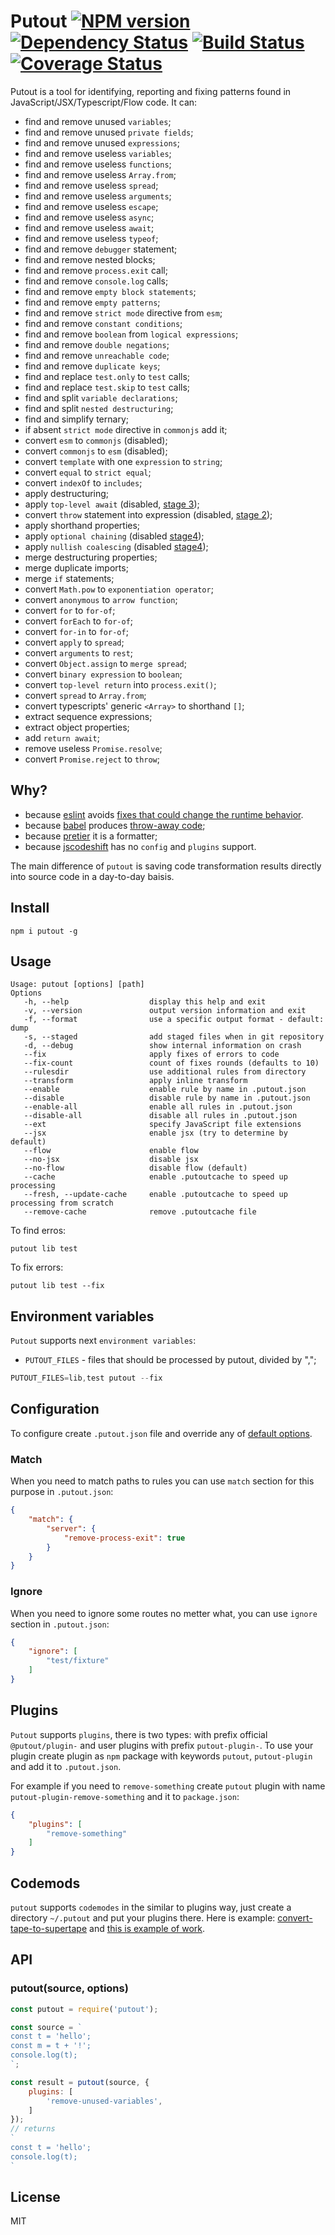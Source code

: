 # Putout [![NPM version][NPMIMGURL]][NPMURL] [![Dependency Status][DependencyStatusIMGURL]][DependencyStatusURL] [![Build Status][BuildStatusIMGURL]][BuildStatusURL] [![Coverage Status][CoverageIMGURL]][CoverageURL]

[NPMIMGURL]:                https://img.shields.io/npm/v/putout.svg?style=flat&longCache=true
[BuildStatusIMGURL]:        https://img.shields.io/travis/coderaiser/putout/master.svg?style=flat&longCache=true
[DependencyStatusIMGURL]:   https://david-dm.org/coderaiser/putout.svg?path=packages/putout
[NPMURL]:                   https://npmjs.org/package/putout "npm"
[BuildStatusURL]:           https://travis-ci.org/coderaiser/putout  "Build Status"
[DependencyStatusURL]:      https://david-dm.org/coderaiser/putout?path=packages/putout "Dependency Status"

[CoverageURL]:              https://coveralls.io/github/coderaiser/putout?branch=master
[CoverageIMGURL]:           https://coveralls.io/repos/coderaiser/putout/badge.svg?branch=master&service=github

Putout is a tool for identifying, reporting and fixing patterns found in JavaScript/JSX/Typescript/Flow code. It can:
- find and remove unused `variables`;
- find and remove unused `private fields`;
- find and remove unused `expressions`;
- find and remove useless `variables`;
- find and remove useless `functions`;
- find and remove useless `Array.from`;
- find and remove useless `spread`;
- find and remove useless `arguments`;
- find and remove useless `escape`;
- find and remove useless `async`;
- find and remove useless `await`;
- find and remove useless `typeof`;
- find and remove `debugger` statement;
- find and remove nested blocks;
- find and remove `process.exit` call;
- find and remove `console.log` calls;
- find and remove `empty block statements`;
- find and remove `empty patterns`;
- find and remove `strict mode` directive from `esm`;
- find and remove `constant conditions`;
- find and remove `boolean` from `logical expressions`;
- find and remove `double negations`;
- find and remove `unreachable code`;
- find and remove `duplicate keys`;
- find and replace `test.only` to `test` calls;
- find and replace `test.skip` to `test` calls;
- find and split `variable declarations`;
- find and split `nested destructuring`;
- find and simplify ternary;
- if absent `strict mode` directive in `commonjs` add it;
- convert `esm` to `commonjs` (disabled);
- convert `commonjs` to `esm` (disabled);
- convert `template` with one `expression` to `string`;
- convert `equal` to `strict equal`;
- convert `indexOf` to `includes`;
- apply destructuring;
- apply `top-level await` (disabled, [stage 3](https://github.com/tc39/proposal-top-level-await));
- convert `throw` statement into expression (disabled, [stage 2](https://github.com/tc39/proposal-throw-expressions));
- apply shorthand properties;
- apply `optional chaining` (disabled [stage4](https://github.com/tc39/proposal-optional-chaining));
- apply `nullish coalescing` (disabled [stage4](https://github.com/tc39/proposal-nullish-coalescing));
- merge destructuring properties;
- merge duplicate imports;
- merge `if` statements;
- convert `Math.pow` to `exponentiation operator`;
- convert `anonymous` to `arrow function`;
- convert `for` to `for-of`;
- convert `forEach` to `for-of`;
- convert `for-in` to `for-of`;
- convert `apply` to `spread`;
- convert `arguments` to `rest`;
- convert `Object.assign` to `merge spread`;
- convert `binary expression` to `boolean`;
- convert `top-level return` into `process.exit()`;
- convert `spread` to `Array.from`;
- convert typescripts' generic `<Array>` to shorthand `[]`;
- extract sequence expressions;
- extract object properties;
- add `return await`;
- remove useless `Promise.resolve`;
- convert `Promise.reject` to `throw`;

## Why?

- because [eslint](https://eslint.org) avoids [fixes that could change the runtime behavior](https://eslint.org/docs/developer-guide/working-with-rules#applying-fixes).
- because [babel](https://babeljs.io) produces [throw-away code](https://github.com/babel/babel/issues/5139);
- because [pretier](https://github.com/prettier/prettier) it is a formatter;
- because [jscodeshift](https://github.com/facebook/jscodeshift) has no `config` and `plugins` support.

The main difference of `putout` is saving code transformation results directly into source code in a day-to-day baisis.

## Install

```
npm i putout -g
```

## Usage

```
Usage: putout [options] [path]
Options
   -h, --help                  display this help and exit
   -v, --version               output version information and exit
   -f, --format                use a specific output format - default: dump
   -s, --staged                add staged files when in git repository
   -d, --debug                 show internal information on crash
   --fix                       apply fixes of errors to code
   --fix-count                 count of fixes rounds (defaults to 10)
   --rulesdir                  use additional rules from directory
   --transform                 apply inline transform
   --enable                    enable rule by name in .putout.json
   --disable                   disable rule by name in .putout.json
   --enable-all                enable all rules in .putout.json
   --disable-all               disable all rules in .putout.json
   --ext                       specify JavaScript file extensions
   --jsx                       enable jsx (try to determine by default)
   --flow                      enable flow
   --no-jsx                    disable jsx
   --no-flow                   disable flow (default)
   --cache                     enable .putoutcache to speed up processing
   --fresh, --update-cache     enable .putoutcache to speed up processing from scratch
   --remove-cache              remove .putoutcache file
```

To find erros:

```
putout lib test
```

To fix errors:

```
putout lib test --fix
```

## Environment variables

`Putout` supports next `environment variables`:
- `PUTOUT_FILES` - files that should be processed by putout, divided by ",";

```js
PUTOUT_FILES=lib,test putout --fix
```

## Configuration

To configure create `.putout.json` file and override any of [default options](/packages/putout/putout.json).

### Match

When you need to match paths to rules you can use `match` section for this purpose in `.putout.json`:

```json
{
    "match": {
        "server": {
            "remove-process-exit": true
        }
    }
}
```

### Ignore

When you need to ignore some routes no metter what, you can use `ignore` section in `.putout.json`:

```json
{
    "ignore": [
        "test/fixture"
    ]
}
```

## Plugins

`Putout` supports `plugins`, there is two types: with prefix official `@putout/plugin-` and user plugins with prefix `putout-plugin-`. To use your plugin create plugin as `npm` package with keywords `putout`, `putout-plugin` and add it to `.putout.json`.

For example if you need to `remove-something` create `putout` plugin with name `putout-plugin-remove-something` and it to `package.json`:

```json
{
    "plugins": [
        "remove-something"
    ]
}
```

## Codemods

`putout` supports `codemodes` in the similar to plugins way, just create a directory `~/.putout` and put your plugins there. Here is example: [convert-tape-to-supertape](https://github.com/coderaiser/putout/tree/master/codemods/plugin-convert-tape-to-supertape) and [this is example of work](https://github.com/coderaiser/putout/commit/ad02cebc344ce73cdee668cffc5078bf08830d52).

## API

### putout(source, options)

```js
const putout = require('putout');

const source = `
const t = 'hello';
const m = t + '!';
console.log(t);
`;

const result = putout(source, {
    plugins: [
        'remove-unused-variables',
    ]
});
// returns
`
const t = 'hello';
console.log(t);
`
```

## License

MIT

